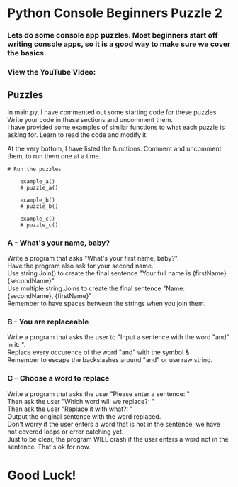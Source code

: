 # Python Console Beginners Puzzle 2
### Lets do some console app puzzles. Most beginners start off writing console apps, so it is a good way to make sure we cover the basics.

### View the YouTube Video: 


## Puzzles
In main.py, I have commented out some starting code for these puzzles. <br />
Write your code in these sections and uncomment them. <br />
I have provided some examples of similar functions to what each puzzle is asking for. Learn to read the code and modify it. <br />

At the very bottom, I have listed the functions. Comment and uncomment them, to run them one at a time.

```
# Run the puzzles

    example_a()
    # puzzle_a()

    example_b()
    # puzzle_b()

    example_c()
    # puzzle_c()
```

### A - What's your name, baby?
Write a program that asks "What's your first name, baby?". <br />
Have the program also ask for your second name. <br />
Use string.Join() to create the final sentence "Your full name is {firstName} {secondName}"<br />
Use multiple string.Joins to create the final sentence "Name: {secondName}, {firstName}" <br />
Remember to have spaces between the strings when you join them. <br />


### B - You are replaceable
Write a program that asks the user to "Input a sentence with the word "and" in it: ". <br />
Replace every occurence of the word "and" with the symbol & <br />
Remember to escape the backslashes around "and" or use raw string.<br />


### C – Choose a word to replace
Write a program that asks the user "Please enter a sentence: "<br />
Then ask the user "Which word will we replace?: " <br />
Then ask the user "Replace it with what?: " <br />
Output the original sentence with the word replaced. <br />
Don't worry if the user enters a word that is not in the sentence, we have not covered loops or error catching yet. <br />
Just to be clear, the program WILL crash if the user enters a word not in the sentence. That's ok for now. <br />


# Good Luck!